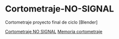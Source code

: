 # Cortometraje-NO-SIGNAL
Cortometraje proyecto final de ciclo [Blender]

[Cortometraje NO SIGNAL](https://drive.google.com/file/d/1VcxCb_jzLFJfDvhDhP4_r-G1muixtsXh/view?usp=sharing)
[Memoria cortometraje](https://drive.google.com/file/d/12HLdG5oYparWlPqN83OfbKjCf6CJpbn-/view?usp=sharing)

